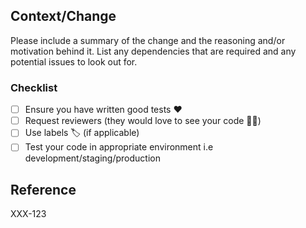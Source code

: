 ## Context/Change

Please include a summary of the change and the reasoning and/or motivation behind it. List any dependencies that are
required and any potential issues to look out for.

### Checklist

- [ ] Ensure you have written good tests :heart:
- [ ] Request reviewers (they would love to see your code :policeman:)
- [ ] Use labels  🏷  (if applicable)
- [ ] Test your code in appropriate environment i.e development/staging/production

## Reference

XXX-123
